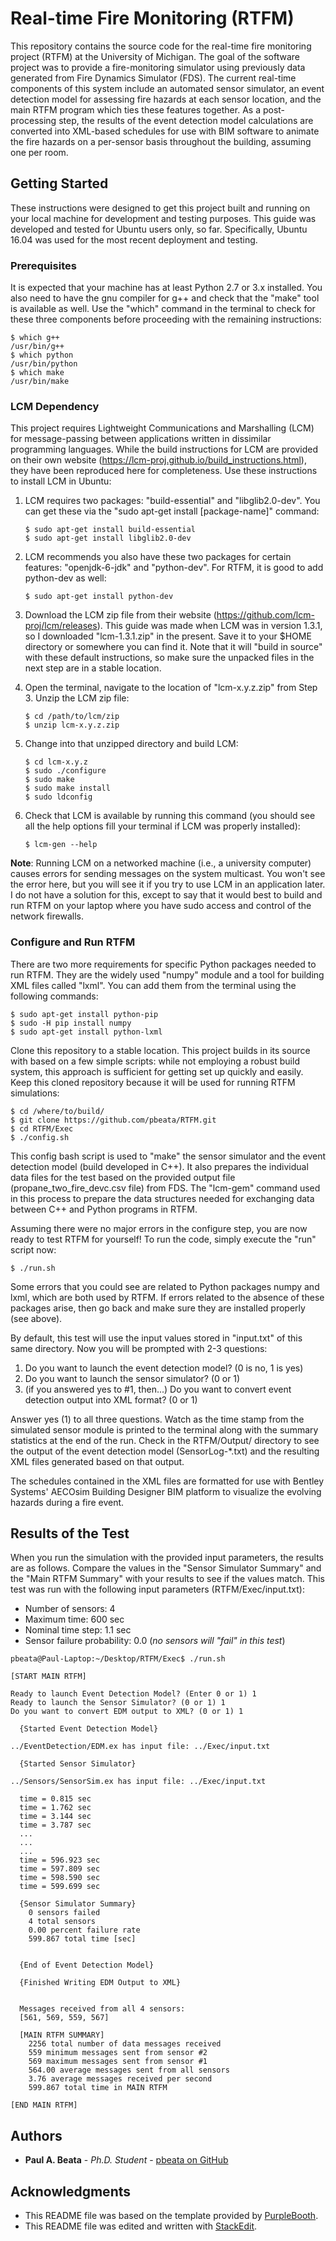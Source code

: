 ﻿
# Real-time Fire Monitoring (RTFM)

This repository contains the source code for the real-time fire monitoring project (RTFM) at the University of Michigan. The goal of the software project was to provide a fire-monitoring simulator using previously data generated from Fire Dynamics Simulator (FDS). The current real-time components of this system include an automated sensor simulator, an event detection model for assessing fire hazards at each sensor location, and the main RTFM program which ties these features together. As a post-processing step, the results of the event detection model calculations are converted into XML-based schedules for use with BIM software to animate the fire hazards on a per-sensor basis throughout the building, assuming one per room.

## Getting Started

These instructions were designed to get this project built and running on your local machine for development and testing purposes. This guide was developed and tested for Ubuntu users only, so far. Specifically, Ubuntu 16.04 was used for the most recent deployment and testing. 

### Prerequisites

It is expected that your machine has at least Python 2.7 or 3.x installed. You also need to have the gnu compiler for g++ and check that the "make" tool is available as well. Use the "which" command in the terminal to check for these three components before proceeding with the remaining instructions:
```
$ which g++
/usr/bin/g++
$ which python
/usr/bin/python
$ which make
/usr/bin/make
```

### LCM Dependency

This project requires Lightweight Communications and Marshalling (LCM) for message-passing between applications written in dissimilar programming languages. While the build instructions for LCM are provided on their own website (https://lcm-proj.github.io/build_instructions.html), they have been reproduced here for completeness. Use these instructions to install LCM in Ubuntu:

1. LCM requires two packages: "build-essential" and "libglib2.0-dev". You can get these via the "sudo apt-get install [package-name]" command:
	```
	$ sudo apt-get install build-essential
	$ sudo apt-get install libglib2.0-dev
	```

2. LCM recommends you also have these two packages for certain features: "openjdk-6-jdk" and "python-dev". For RTFM, it is good to add python-dev as well:
	```
	$ sudo apt-get install python-dev
	```

3. Download the LCM zip file from their website (https://github.com/lcm-proj/lcm/releases). This guide was made when LCM was in version 1.3.1, so I downloaded "lcm-1.3.1.zip" in the present. Save it to your $HOME directory or somewhere you can find it. Note that it will "build in source" with these default instructions, so make sure the unpacked files in the next step are in a stable location.

4. Open the terminal, navigate to the location of "lcm-x.y.z.zip" from Step 3. Unzip the LCM zip file:
	```
	$ cd /path/to/lcm/zip
	$ unzip lcm-x.y.z.zip
	```

5. Change into that unzipped directory and build LCM:
	```
	$ cd lcm-x.y.z
	$ sudo ./configure
	$ sudo make
	$ sudo make install
	$ sudo ldconfig
	```

6. Check that LCM is available by running this command (you should see all the help options fill your terminal if LCM was properly installed):
	```
	$ lcm-gen --help
	```
**Note**: Running LCM on a networked machine (i.e., a university computer) causes errors for sending messages on the system multicast. You won't see the error here, but you will see it if you try to use LCM in an application later. I do not have a solution for this, except to say that it would best to build and run RTFM on your laptop where you have sudo access and control of the network firewalls. 

### Configure and Run RTFM

There are two more requirements for specific Python packages needed to run RTFM. They are the widely used "numpy" module and a tool for building XML files called "lxml". You can add them from the terminal using the following commands:

```
$ sudo apt-get install python-pip
$ sudo -H pip install numpy
$ sudo apt-get install python-lxml
```

Clone this repository to a stable location. This project builds in its source with based on a few simple scripts: while not employing a robust build system, this approach is sufficient for getting set up quickly and easily. Keep this cloned repository because it will be used for running RTFM simulations:

```
$ cd /where/to/build/
$ git clone https://github.com/pbeata/RTFM.git
$ cd RTFM/Exec
$ ./config.sh
```

This config bash script is used to "make" the sensor simulator and the event detection model (build developed in C++).  It also prepares the individual data files for the test based on the provided output file (propane_two_fire_devc.csv file) from FDS. The "lcm-gem" command used in this process to prepare the data structures needed for exchanging data between C++ and Python programs in RTFM. 

Assuming there were no major errors in the configure step, you are now ready to test RTFM for yourself! To run the code, simply execute the "run" script now:

```
$ ./run.sh
```

Some errors that you could see are related to Python packages numpy and lxml, which are both used by RTFM. If errors related to the absence of these packages arise, then go back and make sure they are installed properly (see above).

By default, this test will use the input values stored in "input.txt" of this same directory. Now you will be prompted with 2-3 questions:

1. Do you want to launch the event detection model? (0 is no, 1 is yes)
2. Do you want to launch the sensor simulator? (0 or 1)
3. (if you answered yes to #1, then...) Do you want to convert event detection output into XML format? (0 or 1)

Answer yes (1) to all three questions. Watch as the time stamp from the simulated sensor module is printed to the terminal along with the summary statistics at the end of the run. Check in the RTFM/Output/ directory to see the output of the event detection model (SensorLog-*.txt) and the resulting XML files generated based on that output. 

The schedules contained in the XML files are formatted for use with Bentley Systems' AECOsim Building Designer BIM platform to visualize the evolving hazards during a fire event. 

## Results of the Test

When you run the simulation with the provided input parameters, the results are as follows. Compare the values in the "Sensor Simulator Summary" and the "Main RTFM Summary" with your results to see if the values match. This test was run with the following input parameters (RTFM/Exec/input.txt):
* Number of sensors:  4
* Maximum time:  600 sec
* Nominal time step:  1.1 sec
* Sensor failure probability:  0.0  (*no sensors will "fail" in this test*)

```
pbeata@Paul-Laptop:~/Desktop/RTFM/Exec$ ./run.sh 

[START MAIN RTFM]

Ready to launch Event Detection Model? (Enter 0 or 1) 1
Ready to launch the Sensor Simulator? (0 or 1) 1
Do you want to convert EDM output to XML? (0 or 1) 1

  {Started Event Detection Model}

../EventDetection/EDM.ex has input file: ../Exec/input.txt 

  {Started Sensor Simulator}

../Sensors/SensorSim.ex has input file: ../Exec/input.txt 

  time = 0.815 sec
  time = 1.762 sec
  time = 3.144 sec
  time = 3.787 sec
  ...
  ...
  ...
  time = 596.923 sec
  time = 597.809 sec
  time = 598.590 sec
  time = 599.699 sec

  {Sensor Simulator Summary}
    0 sensors failed
    4 total sensors
    0.00 percent failure rate
    599.867 total time [sec]


  {End of Event Detection Model}

  {Finished Writing EDM Output to XML}


  Messages received from all 4 sensors:
  [561, 569, 559, 567]

  [MAIN RTFM SUMMARY]
    2256 total number of data messages received
    559 minimum messages sent from sensor #2
    569 maximum messages sent from sensor #1
    564.00 average messages sent from all sensors
    3.76 average messages received per second
    599.867 total time in MAIN RTFM

[END MAIN RTFM]
```

## Authors

* **Paul A. Beata** - *Ph.D. Student* - [pbeata on GitHub](https://github.com/pbeata)


## Acknowledgments

* This README file was based on the template provided by [PurpleBooth](https://gist.github.com/PurpleBooth/109311bb0361f32d87a2#file-readme-template-md).
* This README file was edited and written with [StackEdit](https://stackedit.io/).
